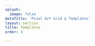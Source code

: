 ```yaml
---
splash:
  image: false
metaTitle: 'Pixel Art Grid & Templates'
layout: section
title: Templates
order: 4

---
```

<p><br></p>